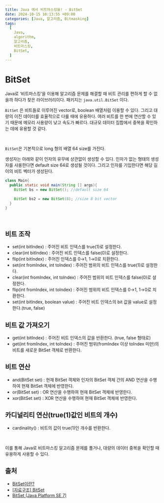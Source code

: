 ```yaml
---
title: Java 에서 비트마스킹을! - BitSet
date: 2024-10-15 10:13:55 +09:00
categories: [Java, 알고리즘, Bitmasking]
tags:
  [
    Java,
    algorithm,
    알고리즘,
    비트마스킹,
    BitSet,
  ]
---
```


# BitSet

Java로 ‘비트마스킹’을 이용해 알고리즘 문제를 해결할 때 비트 관리를 편하게 할 수 없을까 하다가 찾은 라이브러리이다. 패키지는 `java.util.BitSet` 이다.

`BitSet` 은 비트들로 이루어진 vector로, boolean 배열처럼 이용할 수 있다.
그리고 대량의 이진 데이터를 효율적으로 다룰 때에 유용하다. 여러 비트를 한 번에 연산할 수 있기 때문에 메모리 사용량이 낮고 속도가 빠르다. 대규모 데이터 집합에서 중복을 확인하는 데에 유용할 것 같다.

<br>

`BitSet`은 기본적으로 long 형의 배열 64 size를 가진다.

생성자는 아래와 같이 인자의 유무에 상관없이 생성할 수 있다.
인자가 없는 형태의 생성자를 사용한다면 default size 64로 생성될 것이다.
그리고 인자를 기입한다면 해당 길이의 비트 벡터가 생성된다.

```java
class Main{
  public static void main(String [] args){
    BitSet bs = new BitSet(); //default size 64
    
    BitSet bs2 = new BitSet(8); //size 8 bit vector
  }
}
```

<br>

## 비트 조작

- set(int bitIndex) : 주어진 비트 인덱스를 true(1)로 설정한다.
- clear(int bitIndex) : 주어진 비트 인덱스를 false(0)로 설정한다.
- flip(int bitIndex) : 주어진 인덱스를 0→1, 1→0로 치환한다.
- set(int fromIndex, int toIndex) : 주어진 범위의 비트 인덱스를 true(1)로 설정한다.
- clear(int fromIndex, int toIndex) : 주어진 범위의 비트 인덱스를 false(0)로 설정한다.
- flip(int fromIndex, int toIndex) : 주어진 범위의 비트 인덱스를 0→1, 1→0로 치환한다.
- set(int bitIndex, boolean value) : 주어진 비트 인덱스의 bit 값을 value로 설정한다.(true, false)

## 비트 값 가져오기

- get(int bitIndex) : 주어진 비트 인덱스의 값을 반환한다. (true, false 형태로)
- get(int fromIndex, int toIndex) : 주어진 범위(fromIndex 이상 toIndex 미만)의 비트를 새로운 BitSet 객체로 반환한다.

## 비트 연산

- and(BitSet set) : 현재 BitSet 객체와 인자의 BitSet 객체 간의 AND 연산을 수행하여 현재 BitSet 객체에 반영한다.
- or(BitSet set) : OR 연산을 수행하여 현재 BitSet 객체에 반영한다.
- xor(BitSet set) : XOR 연산을 수행하여 현재 BitSet 객체에 반영한다.

## 카디널리티 연산(true(1)값인 비트의 개수)

- cardinality() : 비트의 값이 true(1)인 개수를 반환한다.

<br>

이를 통해 Java로 비트마스킹 알고리즘 문제를 풀거나, 대량의 데이터 중복을 확인할 때 유용하게 사용할 수 있다.

## 출처

- [BitSet이란?](https://medium.com/@pyeonjy97/bitset%EC%9D%B4%EB%9E%80-4c5f16af918a)
- [[자료구조] BitSet](https://velog.io/@jdohun/%EC%9E%90%EB%A3%8C%EA%B5%AC%EC%A1%B0-BitSet)
- [BitSet (Java Platform SE 7)](https://docs.oracle.com/javase/7/docs/api/java/util/BitSet.html)